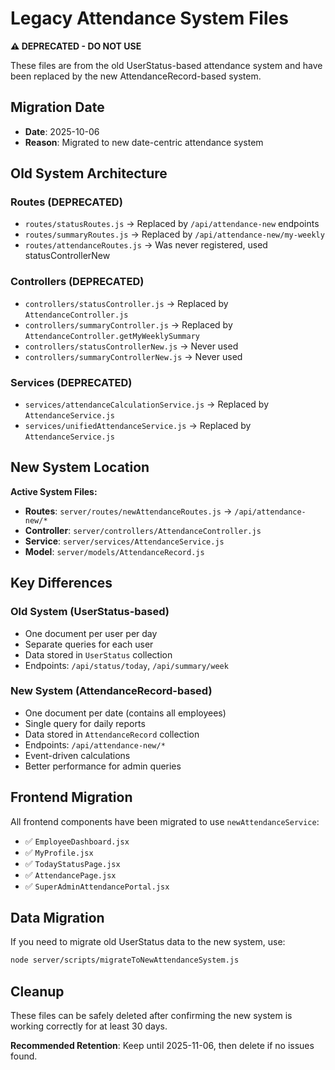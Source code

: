 # Legacy Attendance System Files

**⚠️ DEPRECATED - DO NOT USE**

These files are from the old UserStatus-based attendance system and have been replaced by the new AttendanceRecord-based system.

## Migration Date
- **Date**: 2025-10-06
- **Reason**: Migrated to new date-centric attendance system

## Old System Architecture

### Routes (DEPRECATED)
- `routes/statusRoutes.js` → Replaced by `/api/attendance-new` endpoints
- `routes/summaryRoutes.js` → Replaced by `/api/attendance-new/my-weekly`
- `routes/attendanceRoutes.js` → Was never registered, used statusControllerNew

### Controllers (DEPRECATED)
- `controllers/statusController.js` → Replaced by `AttendanceController.js`
- `controllers/summaryController.js` → Replaced by `AttendanceController.getMyWeeklySummary`
- `controllers/statusControllerNew.js` → Never used
- `controllers/summaryControllerNew.js` → Never used

### Services (DEPRECATED)
- `services/attendanceCalculationService.js` → Replaced by `AttendanceService.js`
- `services/unifiedAttendanceService.js` → Replaced by `AttendanceService.js`

## New System Location

**Active System Files:**
- **Routes**: `server/routes/newAttendanceRoutes.js` → `/api/attendance-new/*`
- **Controller**: `server/controllers/AttendanceController.js`
- **Service**: `server/services/AttendanceService.js`
- **Model**: `server/models/AttendanceRecord.js`

## Key Differences

### Old System (UserStatus-based)
- One document per user per day
- Separate queries for each user
- Data stored in `UserStatus` collection
- Endpoints: `/api/status/today`, `/api/summary/week`

### New System (AttendanceRecord-based)
- One document per date (contains all employees)
- Single query for daily reports
- Data stored in `AttendanceRecord` collection
- Endpoints: `/api/attendance-new/*`
- Event-driven calculations
- Better performance for admin queries

## Frontend Migration

All frontend components have been migrated to use `newAttendanceService`:
- ✅ `EmployeeDashboard.jsx`
- ✅ `MyProfile.jsx`
- ✅ `TodayStatusPage.jsx`
- ✅ `AttendancePage.jsx`
- ✅ `SuperAdminAttendancePortal.jsx`

## Data Migration

If you need to migrate old UserStatus data to the new system, use:
```bash
node server/scripts/migrateToNewAttendanceSystem.js
```

## Cleanup

These files can be safely deleted after confirming the new system is working correctly for at least 30 days.

**Recommended Retention**: Keep until 2025-11-06, then delete if no issues found.
